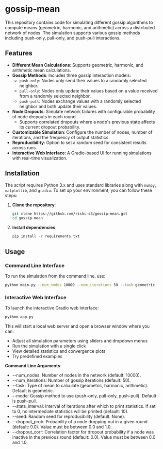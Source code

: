 # gossip-mean
This repository contains code for simulating different gossip algorithms to compute means (geometric, harmonic, and arithmetic) across a distributed network of nodes. The simulation supports various gossip methods including push-only, pull-only, and push-pull interactions. 

## Features

- **Different Mean Calculations**: Supports geometric, harmonic, and arithmetic mean calculations.
- **Gossip Methods**: Includes three gossip interaction models:
  - `push-only`: Nodes only send their values to a randomly selected neighbor.
  - `pull-only`: Nodes only update their values based on a value received from a randomly selected neighbor.
  - `push-pull`: Nodes exchange values with a randomly selected neighbor and both update their values.
- **Node Dropouts**: Simulate network failures with configurable probability of node dropouts in each round.
  - Supports correlated dropouts where a node's previous state affects its current dropout probability.
- **Customizable Simulation**: Configure the number of nodes, number of iterations, and the frequency of output statistics.
- **Reproducibility**: Option to set a random seed for consistent results across runs.
- **Interactive Web Interface**: A Gradio-based UI for running simulations with real-time visualization.

## Installation

The script requires Python 3.x and uses standard libraries along with `numpy`, `matplotlib`, and `gradio`. To set up your environment, you can follow these steps:

1. **Clone the repository**:
   ```bash
   git clone https://github.com/rishi-s8/gossip-mean.git
   cd gossip-mean
2. **Install dependencies**:
   ```bash
   pip install -r requirements.txt

## Usage

### Command Line Interface

To run the simulation from the command line, use:
    
```bash
python main.py --num_nodes 10000 --num_iterations 50 --task geometric --mode push-pull --stats_interval 5 --seed 42 --dropout_prob 0.1 --dropout_corr 0.5
```

### Interactive Web Interface

To launch the interactive Gradio web interface:

```bash
python app.py
```

This will start a local web server and open a browser window where you can:
- Adjust all simulation parameters using sliders and dropdown menus
- Run the simulation with a single click
- View detailed statistics and convergence plots
- Try predefined examples

**Command Line Arguments**:

- --num_nodes: Number of nodes in the network (default: 10000).
- --num_iterations: Number of gossip iterations (default: 50).
- --task: Type of mean to calculate (geometric, harmonic, arithmetic). Default is geometric.
- --mode: Gossip method to use (push-only, pull-only, push-pull). Default is push-pull.
- --stats_interval: Interval of iterations after which to print statistics. If set to 0, no intermediate statistics will be printed (default: 10).
- --seed: Random seed for reproducibility (default: None).
- --dropout_prob: Probability of a node dropping out in a given round (default: 0.0). Value must be between 0.0 and 1.0.
- --dropout_corr: Correlation factor for dropout probability if a node was inactive in the previous round (default: 0.0). Value must be between 0.0 and 1.0.
